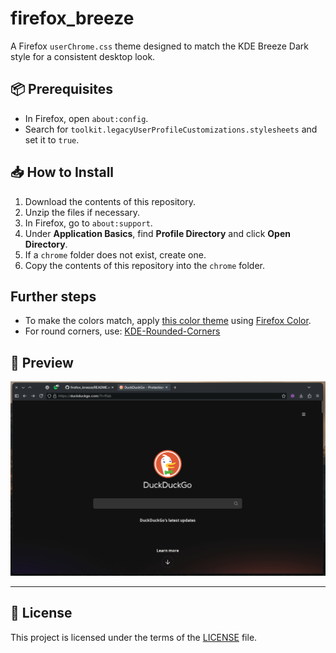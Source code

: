 # firefox_breeze

A Firefox `userChrome.css` theme designed to match the KDE Breeze Dark style for a consistent desktop look.

## 📦 Prerequisites

- In Firefox, open `about:config`.
- Search for `toolkit.legacyUserProfileCustomizations.stylesheets` and set it to `true`.

## 📥 How to Install

1. Download the contents of this repository.
2. Unzip the files if necessary.
3. In Firefox, go to `about:support`.
4. Under **Application Basics**, find **Profile Directory** and click **Open Directory**.
5. If a `chrome` folder does not exist, create one.
6. Copy the contents of this repository into the `chrome` folder.

## Further steps
- To make the colors match, apply [this color theme](https://color.firefox.com/?theme=XQAAAAKHAQAAAAAAAABBqYhm849SCia73laEGccwS-xMDPr6BEKkxUfveH6amcirjQTFhOx-oGyH8feq4wHD19q59yNlbgMyV3ROhwWCDRm2mv6MXmUe6P8QV9imjXCKi55ZYBJzJuiIvT5RgClNJgRZVp71HH7foWOKi1Xsr_mj7f7ySD6BjvGyjnMKfO0Wu_97eigknp8b-QpuYltM78KJKeaqG2q0qSdJKbhtwpZX4C46_shaDME5t6-HAkEPwZVujzdqsJj5FYYCdICnBC5Q47dCJNezk0zXP5GsyCaXf-hF3kCi6MXGlGzywzhlw2__2UueAA) using [Firefox Color](https://color.firefox.com/).
- For round corners, use: [KDE-Rounded-Corners](https://github.com/matinlotfali/KDE-Rounded-Corners)

## 📸 Preview

![Preview of firefox_breeze theme](preview.png)

---

## 📄 License

This project is licensed under the terms of the [LICENSE](LICENSE) file.

